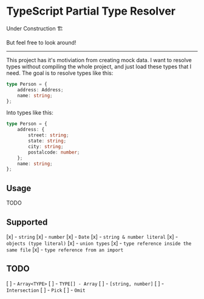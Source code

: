 # TypeScript Partial Type Resolver

Under Construction 🏗

But feel free to look around!

---

This project has it's motiviation from creating mock data. I want to resolve types without compiling the whole project, and just load these types that I need. The goal is to resolve types like this:

```ts
type Person = {
	address: Address;
	name: string;
};
```

Into types like this:

```ts
type Person = {
	address: {
		street: string;
		state: string;
		city: string;
		postalcode: number;
	};
	name: string;
};
```

## Usage

TODO

## Supported

[x] - `string`
[x] - `number`
[x] - `Date`
[x] - `string & number literal`
[x] - `objects (type literal)`
[x] - `union types`
[x] - `type reference inside the same file`
[x] - `type reference from an import`

## TODO

[ ] - `Array<TYPE>`
[ ] - `TYPE[] - Array`
[ ] - `[string, number]`
[ ] - `Intersection`
[ ] - `Pick`
[ ] - `Omit`
